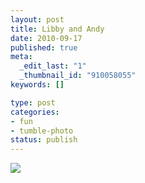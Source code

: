 ```yaml
--- 
layout: post
title: Libby and Andy
date: 2010-09-17
published: true
meta: 
  _edit_last: "1"
  _thumbnail_id: "910058055"
keywords: []

type: post
categories: 
- fun
- tumble-photo
status: publish
---
```



[![](http://liblab.net/andyeick/files/2010/09/My-Photo-Strip-8078135135-57x300.jpg)](http://liblab.net/andyeick/blog/2010/09/17/libby-and-andy-2/my-photo-strip-8078135135/)
